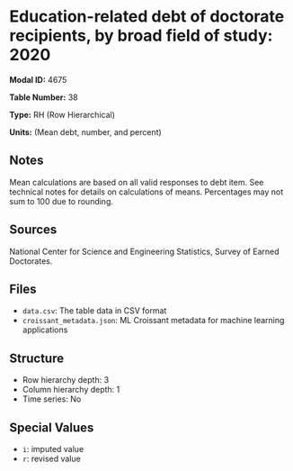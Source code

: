 # Education-related debt of doctorate recipients, by broad field of study: 2020

**Modal ID:** 4675

**Table Number:** 38

**Type:** RH (Row Hierarchical)

**Units:** (Mean debt, number, and percent)

## Notes

Mean calculations are based on all valid responses to debt item. See technical notes for details on calculations of means. Percentages may not sum to 100 due to rounding.

## Sources

National Center for Science and Engineering Statistics, Survey of Earned Doctorates.

## Files

- `data.csv`: The table data in CSV format
- `croissant_metadata.json`: ML Croissant metadata for machine learning applications

## Structure

- Row hierarchy depth: 3
- Column hierarchy depth: 1
- Time series: No

## Special Values

- `i`: imputed value
- `r`: revised value
